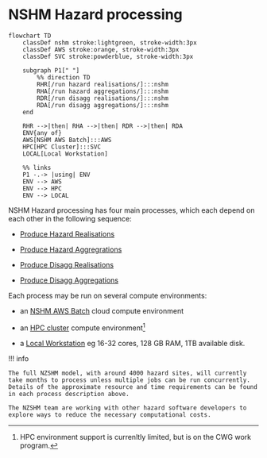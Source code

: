 # NSHM Hazard processing

```mermaid
flowchart TD
    classDef nshm stroke:lightgreen, stroke-width:3px
    classDef AWS stroke:orange, stroke-width:3px
    classDef SVC stroke:powderblue, stroke-width:3px   
    
    subgraph P1[" "]
        %% direction TD
        RHR[/run hazard realisations/]:::nshm
        RHA[/run hazard aggregations/]:::nshm
        RDR[/run disagg realisations/]:::nshm
        RDA[/run disagg aggregations/]:::nshm
    end

    RHR -->|then| RHA -->|then| RDR -->|then| RDA
    ENV{any of}
    AWS[NSHM AWS Batch]:::AWS
    HPC[HPC Cluster]:::SVC
    LOCAL[Local Workstation]

    %% links
    P1 -.-> |using| ENV
    ENV --> AWS
    ENV --> HPC
    ENV --> LOCAL   
```

NSHM Hazard processing has four main processes, which each depend on each other in the following sequence:

 - [Produce Hazard Realisations](./hazard_realisations.md)

 - [Produce Hazard Aggregrations](./hazard_aggregations.md)

 - [Produce Disagg Realisations](./disagg_realisations.md)

 - [Produce Disagg Aggregations](./disagg_aggregations.md)

Each process may be run on several compute environments:

 - an [NSHM AWS Batch]() cloud compute environment

 - an [HPC cluster]() compute environment[^1]

 - a [Local Workstation]() eg 16-32 cores, 128 GB RAM, 1TB available disk.

[^1]: HPC environment support is currenltly limited, but is on the CWG work program.


!!! info

    The full NZSHM model, with around 4000 hazard sites, will currently take months to process unless multiple jobs can be run concurrently. Details of the approximate resource and time requirements can be found in each process description above.

    The NZSHM team are working with other hazard software developers to explore ways to reduce the necessary computational costs.
